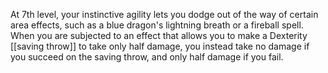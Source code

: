 At 7th level, your instinctive agility lets you dodge out of the way of certain area effects, such as a blue dragon's lightning breath or a fireball spell. When you are subjected to an effect that allows you to make a Dexterity [[saving throw]] to take only half damage, you instead take no damage if you succeed on the saving throw, and only half damage if you fail.